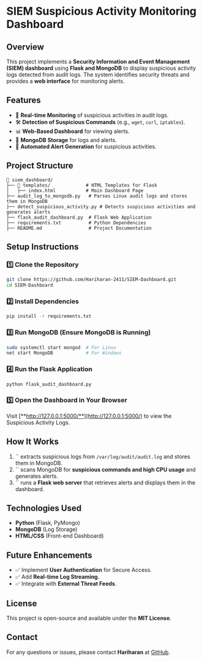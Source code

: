 # SIEM Suspicious Activity Monitoring Dashboard

## Overview

This project implements a **Security Information and Event Management (SIEM) dashboard** using **Flask and MongoDB** to display suspicious activity logs detected from audit logs. The system identifies security threats and provides a **web interface** for monitoring alerts.

## Features

- 🚀 **Real-time Monitoring** of suspicious activities in audit logs.
- 🛠 **Detection of Suspicious Commands** (e.g., `wget`, `curl`, `iptables`).
- 📊 **Web-Based Dashboard** for viewing alerts.
- 📡 **MongoDB Storage** for logs and alerts.
- 🔔 **Automated Alert Generation** for suspicious activities.

## Project Structure

```
📂 siem_dashboard/
├── 📂 templates/             # HTML Templates for Flask
│   ├── index.html           # Main Dashboard Page
├── audit_log_to_mongodb.py   # Parses Linux audit logs and stores them in MongoDB
├── detect_suspicious_activity.py # Detects suspicious activities and generates alerts
├── flask_audit_dashboard.py  # Flask Web Application
├── requirements.txt          # Python Dependencies
├── README.md                 # Project Documentation
```

## Setup Instructions

### 1️⃣ Clone the Repository

```sh
git clone https://github.com/Hariharan-2411/SIEM-Dashboard.git
cd SIEM-Dashboard
```

### 2️⃣ Install Dependencies

```sh
pip install -r requirements.txt
```

### 3️⃣ Run MongoDB (Ensure MongoDB is Running)

```sh
sudo systemctl start mongod  # For Linux
net start MongoDB            # For Windows
```

### 4️⃣ Run the Flask Application

```sh
python flask_audit_dashboard.py
```

### 5️⃣ Open the Dashboard in Your Browser

Visit [**http://127.0.0.1:5000/**](http://127.0.0.1:5000/) to view the Suspicious Activity Logs.

## How It Works

1. `` extracts suspicious logs from `/var/log/audit/audit.log` and stores them in MongoDB.
2. `` scans MongoDB for **suspicious commands and high CPU usage** and generates alerts.
3. `` runs a **Flask web server** that retrieves alerts and displays them in the dashboard.

## Technologies Used

- **Python** (Flask, PyMongo)
- **MongoDB** (Log Storage)
- **HTML/CSS** (Front-end Dashboard)

## Future Enhancements

- ✅ Implement **User Authentication** for Secure Access.
- ✅ Add **Real-time Log Streaming**.
- ✅ Integrate with **External Threat Feeds**.

## License

This project is open-source and available under the **MIT License**.

## Contact

For any questions or issues, please contact **Hariharan** at [GitHub](https://github.com/Hariharan-2411).

